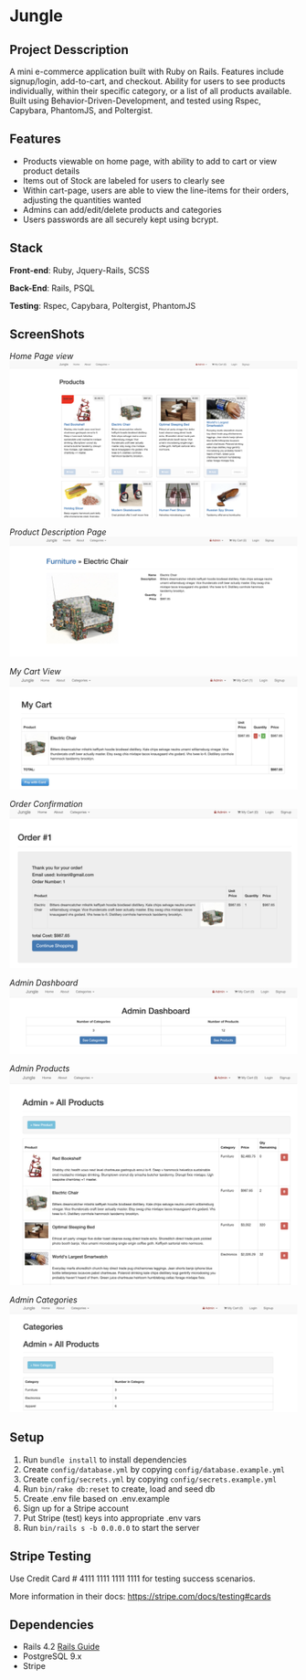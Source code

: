 # Jungle

## Project Desscription
A mini e-commerce application built with Ruby on Rails. Features include signup/login, add-to-cart, and checkout. Ability for users to see products individually, within their specific category, or a list of all products available. Built using Behavior-Driven-Development, and tested using Rspec, Capybara, PhantomJS, and Poltergist. 


## Features 

* Products viewable on home page, with ability to add to cart or view product details
* Items out of Stock are labeled for users to clearly see
* Within cart-page, users are able to view the line-items for their orders, adjusting the quantities wanted
* Admins can add/edit/delete products and categories
* Users passwords are all securely kept using bcrypt. 

## Stack

<b>Front-end</b>: Ruby, Jquery-Rails, SCSS

<b>Back-End</b>: Rails, PSQL

<b>Testing</b>: Rspec, Capybara, Poltergist, PhantomJS

## ScreenShots
<i>Home Page view</i>
!["Home Page View"](docs/home_page.png)

<i>Product Description Page</i>
!["Product Description"](docs/product_description.png)

<i>My Cart View</i>
!["My Cart"](docs/cart_view.png)

<i>Order Confirmation</i>
!["Order Confirmation"](docs/order_confirmation.png)

<i>Admin Dashboard</i>
!["Admin Dashboard"](docs/admin_dash.png)

<i>Admin Products</i>
!["Admin Products"](docs/admin_products.png)

<i>Admin Categories</i>
!["Admin Categories"](docs/admin_categories.png)



## Setup

1. Run `bundle install` to install dependencies
2. Create `config/database.yml` by copying `config/database.example.yml`
3. Create `config/secrets.yml` by copying `config/secrets.example.yml`
4. Run `bin/rake db:reset` to create, load and seed db
5. Create .env file based on .env.example
6. Sign up for a Stripe account
7. Put Stripe (test) keys into appropriate .env vars
8. Run `bin/rails s -b 0.0.0.0` to start the server

## Stripe Testing

Use Credit Card # 4111 1111 1111 1111 for testing success scenarios.

More information in their docs: <https://stripe.com/docs/testing#cards>

## Dependencies

* Rails 4.2 [Rails Guide](http://guides.rubyonrails.org/v4.2/)
* PostgreSQL 9.x
* Stripe
